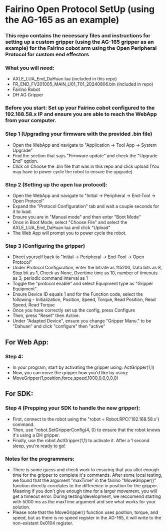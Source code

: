 # Fairino Open Protocol SetUp (using the AG-165 as an example)
### This repo contains the necessary files and instructions for setting up a custom gripper (using the AG-165 gripper as an example) for the Fairino cobot arm using the Open Peripheral Protocol for custom end effectors
### What you will need:
- AXLE_LUA_End_DaHuan.lua (included in this repo)
- FR_END_FV201005_MAIN_U01_T01_20240806.bin (included in repo)
- Fairino Robot
- DH AG Gripper

### Before you start: Set up your Fairino cobot configured to the 192.168.58.x IP and ensure you are able to reach the WebApp from your computer.

### Step 1 (Upgrading your firmware with the provided .bin file)
- Open the WebApp and navigate to "Application -> Tool App -> System Upgrade"
- Find the section that says "Firmware update" and check the "Upgrade End" option.
- Click on Choose the .bin file that was in this repo and click upload (You may have to power cycle the robot to ensure the upgrade)
### Step 2 (Setting up the open lua protocol):
 - Open the WebApp and navigate to "Initial -> Peripheral -> End-Tool -> Open Protocol"
 - Expand the "Protocol Configuration" tab and wait a couple seconds for it to load.
 - Ensure you are in "Manual mode" and then enter "Boot Mode"
 - Once in Boot Mode, select "Choose File" and select the AXLE_LUA_End_DaHuan.lua and click "Upload" 
 - The Web App will prompt you to power cycle the robot.

### Step 3 (Configuring the gripper)
- Direct yourself back to "Initial -> Peripheral -> End-Tool -> Open Protocol"
- Under Protocol Configuration, enter the bitrate as 115200, Data bits as 8, Stop bit as 1, Check as None, Overtime time as 10, number of timeouts as 3, periodic command interval as 1
- Toggle the "protocol enable" and select Equipment type as "Gripper Equipment".
- Ensure Device ID equals 1 and for the Function code, select the following
      - Initialization, Position, Speed, Torque, Read Position, Read Speed, Read Torque
- Once you have correctly set up the config, press Configure
- Then, press "Reset" then Active.
- Under "Adapted Device", ensure you change "Gripper Manu." to be "Dahuan" and click "configure" then "active"

## For Web App:
### Step 4:
- In your program, start by activating the gripper using: ActGripper(1,1)
- Now, you can move the gripper how you'd like by using:
- MoveGripper(1,position,force,speed,1000,0,0,0,0,0)

## For SDK:
### Step 4 (Prepping your SDK to handle the new gripper):
- First, connect to the robot using the "robot = Robot.RPC('192.168.58.x') command.
- Then, use "robot.SetGripperConfig(4, 0) to ensure that the robot knows it's using a DH gripper.
- Finally, use the robot.ActGripper(1,1) to activate it. After a 1 second sleep, you're ready to go!

### Notes for the programmers:
- There is some guess and check work to ensuring that you allot enough time for the gripper to complete it's commands. After some local testing, we found that the argument "maxTime" in the fairino "MoveGripper()" function directly correlates to the difference in position for the gripper. Meaning if you don't give enough time for a larger movement, you will get a timeout error. During testing/development, we reccomend starting with 5000 ms as the maxTime argument and see what works for your solution.
- Please note that the MoveGripper() function uses position, torque, and speed, but as there is no speed register in the AG-165, it will write to the non-existant 0x0104 register.
